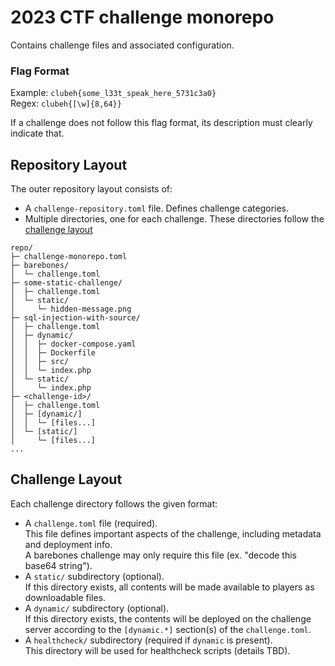 # 2023 CTF challenge monorepo

Contains challenge files and associated configuration.

### Flag Format

Example: `clubeh{some_l33t_speak_here_5731c3a0}`  
Regex: `clubeh{[\w]{8,64}}`

If a challenge does not follow this flag format, its description must clearly indicate that.


## Repository Layout

The outer repository layout consists of:

- A `challenge-repository.toml` file.
  Defines challenge categories.
- Multiple directories, one for each challenge.
  These directories follow the [challenge layout](#challenge-layout)


```
repo/
├─ challenge-monorepo.toml
├─ barebones/
│  └─ challenge.toml
├─ some-static-challenge/
│  ├─ challenge.toml
│  └─ static/
│     └─ hidden-message.png
├─ sql-injection-with-source/
│  ├─ challenge.toml
│  ├─ dynamic/
│  │  ├─ docker-compose.yaml
│  │  ├─ Dockerfile
│  │  ├─ src/
│  │  └─ index.php
│  └─ static/
│     └─ index.php
├─ <challenge-id>/
│  ├─ challenge.toml
│  ├─ [dynamic/]
│  │  └─ [files...]
│  └─ [static/]
│     └─ [files...]
...
```


## Challenge Layout

Each challenge directory follows the given format:

- A `challenge.toml` file (required).  
  This file defines important aspects of the challenge, including metadata and deployment info.  
  A barebones challenge may only require this file (ex. "decode this base64 string").
- A `static/` subdirectory (optional).  
  If this directory exists, all contents will be made available to players as downloadable files.
- A `dynamic/` subdirectory (optional).  
  If this directory exists, the contents will be deployed on the challenge server according to the `[dynamic.*]` section(s) of the `challenge.toml`.
- A `healthcheck/` subdirectory (required if `dynamic` is present).  
  This directory will be used for healthcheck scripts (details TBD).
